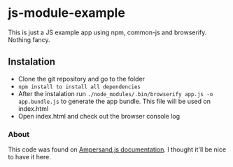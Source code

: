 js-module-example
=================

This is just a JS example app using npm, common-js and browserify. Nothing fancy.

## Instalation

- Clone the git repository and go to the folder
- `npm install to install all dependencies`
- After the instalation run `./node_modules/.bin/browserify app.js -o app.bundle.js` to generate the app bundle. This file will be used on index.html
- Open index.html and check out the browser console log

### About

This code was found on [Ampersand.js documentation](http://ampersandjs.com/learn/npm-browserify-and-modules). I thought it'll be nice to have it here.
